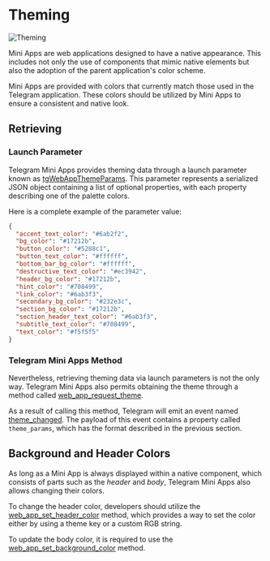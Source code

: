 # Theming

![Theming](/functionality/theming.png)

Mini Apps are web applications designed to have a native appearance. This includes not only the use
of components that mimic native elements but also the adoption of the parent application's color
scheme.

Mini Apps are provided with colors that currently match those used in the Telegram application.
These colors should be utilized by Mini Apps to ensure a consistent and native look.

## Retrieving

### Launch Parameter

Telegram Mini Apps provides theming data through a launch parameter known
as [tgWebAppThemeParams](launch-parameters.md#tgwebappthemeparams). This
parameter represents a serialized JSON object containing a list of optional properties, with each
property describing one of the palette colors.

Here is a complete example of the parameter value:

```json
{
  "accent_text_color": "#6ab2f2",
  "bg_color": "#17212b",
  "button_color": "#5288c1",
  "button_text_color": "#ffffff",
  "bottom_bar_bg_color": "#ffffff",
  "destructive_text_color": "#ec3942",
  "header_bg_color": "#17212b",
  "hint_color": "#708499",
  "link_color": "#6ab3f3",
  "secondary_bg_color": "#232e3c",
  "section_bg_color": "#17212b",
  "section_header_text_color": "#6ab3f3",
  "subtitle_text_color": "#708499",
  "text_color": "#f5f5f5"
}
```

### Telegram Mini Apps Method

Nevertheless, retrieving theming data via launch parameters is not the only way. Telegram Mini Apps
also permits obtaining the theme through a method
called [web_app_request_theme](methods.md#web-app-request-theme).

As a result of calling this method, Telegram will emit an event
named [theme_changed](events.md#theme-changed). The payload of this event
contains a property called `theme_params`, which has the format described in the previous section.

## Background and Header Colors

As long as a Mini App is always displayed within a native component, which consists of parts such
as the _header_ and _body_, Telegram Mini Apps also allows changing their colors.

To change the header color, developers should utilize
the [web_app_set_header_color](methods.md#web-app-set-header-color) method,
which provides a way to set the color either by using a theme key or a custom RGB string.

To update the body color, it is required to use
the [web_app_set_background_color](methods.md#web-app-set-background-color)
method.
